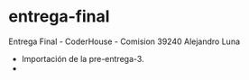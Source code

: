 # entrega-final
Entrega Final - CoderHouse - Comision 39240
Alejandro Luna

* Importación de la pre-entrega-3.
* 